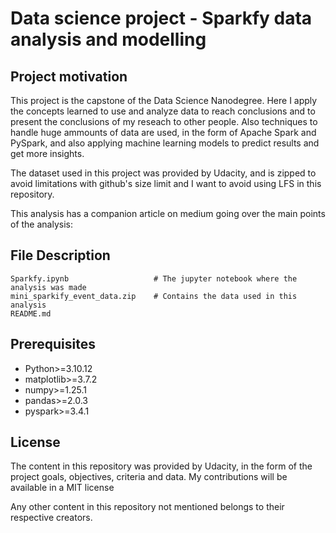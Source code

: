 # Data science project - Sparkfy data analysis and modelling

## Project motivation

This project is the capstone of the Data Science Nanodegree. Here I apply the concepts learned to use and analyze data to reach conclusions and to present the conclusions of my reseach to other people. Also techniques to handle huge ammounts of data are used, in the form of Apache Spark and PySpark, and also applying machine learning models to predict results and get more insights.

The dataset used in this project was provided by Udacity, and is zipped to avoid limitations with github's size limit and I want to avoid using LFS in this repository.

This analysis has a companion article on medium going over the main points of the analysis:



## File Description

    Sparkfy.ipynb                   # The jupyter notebook where the analysis was made  
    mini_sparkify_event_data.zip    # Contains the data used in this analysis
    README.md  


## Prerequisites
- Python>=3.10.12  
- matplotlib>=3.7.2  
- numpy>=1.25.1  
- pandas>=2.0.3  
- pyspark>=3.4.1

## License

The content in this repository was provided by Udacity, in the form of the project goals, objectives, criteria and data. My contributions will be available in a MIT license

Any other content in this repository not mentioned belongs to their respective creators.
